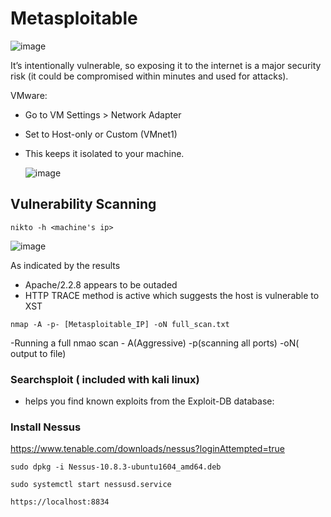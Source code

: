 
# Metasploitable 

![image](https://github.com/user-attachments/assets/077df3c9-a9c5-4e5b-8d59-ae6ad2b86007)

It’s intentionally vulnerable, so exposing it to the internet is a major security risk (it could be compromised within minutes and used for attacks).

VMware:
- Go to VM Settings > Network Adapter
- Set to Host-only or Custom (VMnet1)
- This keeps it isolated to your machine.

  ![image](https://github.com/user-attachments/assets/352259c7-8f6a-43b9-a42b-1c18af50c23b)

## Vulnerability Scanning 
```
nikto -h <machine's ip>
```
![image](https://github.com/user-attachments/assets/8a3fbce8-427f-4e60-ad68-05273d298c2e)

As indicated by the results 
- Apache/2.2.8 appears to be outaded
- HTTP TRACE method is active which suggests the host is vulnerable to XST

```
nmap -A -p- [Metasploitable_IP] -oN full_scan.txt
```
-Running a full nmao scan - A(Aggressive) -p(scanning all ports) -oN( output to file)

### Searchsploit ( included with kali linux)
- helps you find known exploits from the Exploit-DB database:

### Install Nessus
https://www.tenable.com/downloads/nessus?loginAttempted=true
```
sudo dpkg -i Nessus-10.8.3-ubuntu1604_amd64.deb
```
```
sudo systemctl start nessusd.service
```
```
https://localhost:8834
```
